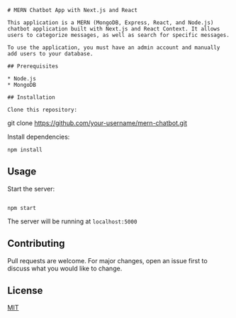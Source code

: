 ```
# MERN Chatbot App with Next.js and React

This application is a MERN (MongoDB, Express, React, and Node.js) chatbot application built with Next.js and React Context. It allows users to categorize messages, as well as search for specific messages.

To use the application, you must have an admin account and manually add users to your database.

## Prerequisites

* Node.js
* MongoDB

## Installation

Clone this repository:

```

git clone https://github.com/your-username/mern-chatbot.git

Install dependencies:

```
npm install

```

## Usage

Start the server:

```

npm start

```

The server will be running at `localhost:5000`

## Contributing

Pull requests are welcome. For major changes, open an issue first to discuss what you would like to change.

## License

[MIT](https://choosealicense.com/licenses/mit/)

```

```
